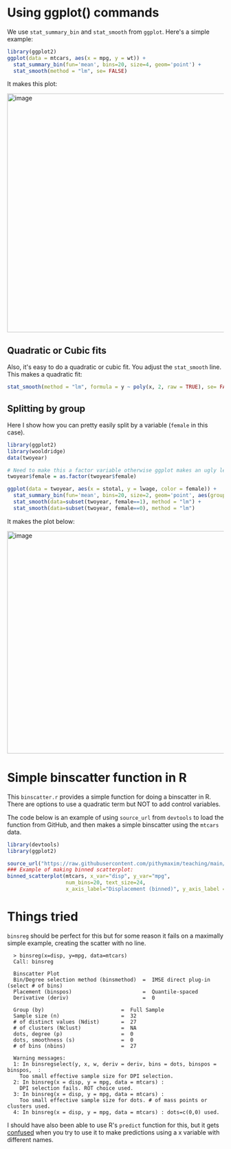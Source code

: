 # Using ggplot() commands # 

We use `stat_summary_bin` and `stat_smooth` from `ggplot`. Here's a simple example:
```R
library(ggplot2)
ggplot(data = mtcars, aes(x = mpg, y = wt)) +
  stat_summary_bin(fun='mean', bins=20, size=4, geom='point') + 
  stat_smooth(method = "lm", se= FALSE) 
```
It makes this plot:

<img width="555" alt="image" src="https://user-images.githubusercontent.com/6835110/227791221-c9f5f2a5-f25c-418b-b218-50cc03d365e6.png">

## Quadratic or Cubic fits ## 

Also, it's easy to do a quadratic or cubic fit. You adjust the `stat_smooth` line. This makes a quadratic fit:
```R
stat_smooth(method = "lm", formula = y ~ poly(x, 2, raw = TRUE), se= FALSE) 
```
## Splitting by group ## 
Here I show how you can pretty easily split by a variable (`female` in this case).
```R
library(ggplot2)
library(wooldridge)
data(twoyear)

# Need to make this a factor variable otherwise ggplot makes an ugly legend
twoyear$female = as.factor(twoyear$female)

ggplot(data = twoyear, aes(x = stotal, y = lwage, color = female)) +
  stat_summary_bin(fun='mean', bins=20, size=2, geom='point', aes(group=female)) + 
  stat_smooth(data=subset(twoyear, female==1), method = "lm") +
  stat_smooth(data=subset(twoyear, female==0), method = "lm")
```
It makes the plot below:

<img width="517" alt="image" src="https://user-images.githubusercontent.com/6835110/227786677-5419a390-727d-43bd-a722-e46700e1a34a.png">

# Simple binscatter function in R #

This `binscatter.r` provides a simple function for doing a binscatter in R. There are options to use a quadratic term but NOT to add control variables. 

The code below is an example of using `source_url` from `devtools` to load the function from GitHub, and then makes a simple binscatter using the `mtcars` data.
```R
library(devtools)
library(ggplot2)

source_url("https://raw.githubusercontent.com/pithymaxim/teaching/main/Rscraps/binscatter/binscatter.r")
### Example of making binned scatterplot: 
binned_scatterplot(mtcars, x_var="disp", y_var="mpg",                     #### Required arguments 
                   num_bins=20, text_size=24,                             #### Optional arguments
                   x_axis_label="Displacement (binned)", y_axis_label = "MPG (binned)", quadratic=FALSE)
```

# Things tried #

`binsreg` should be perfect for this but for some reason it fails on a maximally simple example, creating the scatter with no line.

      > binsreg(x=disp, y=mpg, data=mtcars)
      Call: binsreg

      Binscatter Plot
      Bin/Degree selection method (binsmethod)  =  IMSE direct plug-in (select # of bins)
      Placement (binspos)                       =  Quantile-spaced
      Derivative (deriv)                        =  0

      Group (by)                         =  Full Sample
      Sample size (n)                    =  32
      # of distinct values (Ndist)       =  27
      # of clusters (Nclust)             =  NA
      dots, degree (p)                   =  0
      dots, smoothness (s)               =  0
      # of bins (nbins)                  =  27

      Warning messages:
      1: In binsregselect(y, x, w, deriv = deriv, bins = dots, binspos = binspos,  :
        Too small effective sample size for DPI selection.
      2: In binsreg(x = disp, y = mpg, data = mtcars) :
        DPI selection fails. ROT choice used.
      3: In binsreg(x = disp, y = mpg, data = mtcars) :
        Too small effective sample size for dots. # of mass points or clusters used.
      4: In binsreg(x = disp, y = mpg, data = mtcars) : dots=c(0,0) used.

I should have also been able to use R's `predict` function for this, but it gets [confused](https://stackoverflow.com/questions/27464893/getting-warning-newdata-had-1-row-but-variables-found-have-32-rows-on-pred) when you try to use it to make predictions using a x variable with different names. 

